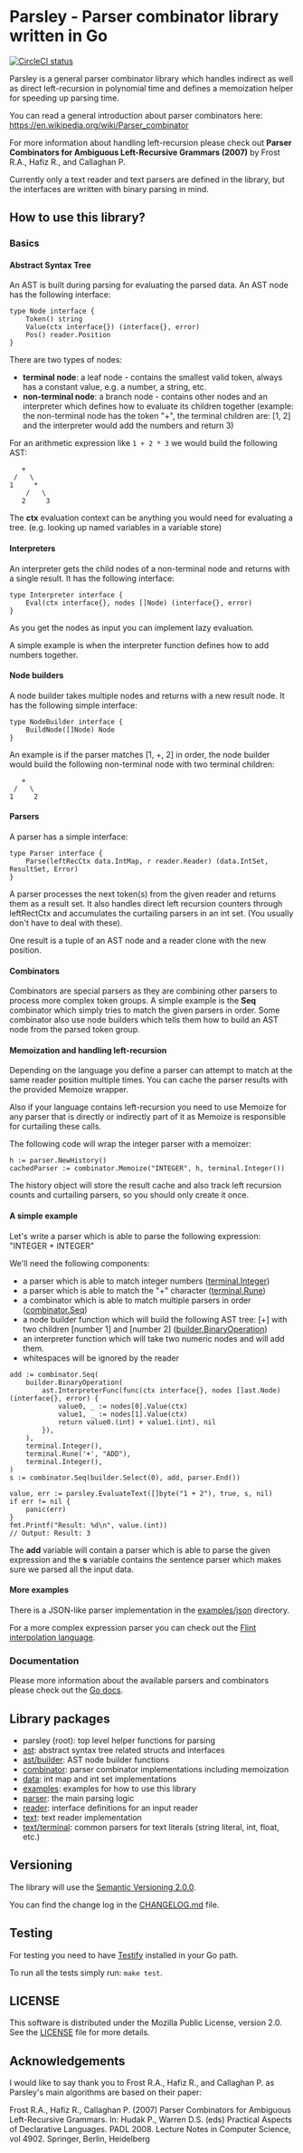 # Parsley - Parser combinator library written in Go

[![CircleCI status](https://circleci.com/gh/opsidian/parsley.svg?style=shield&circle-token=c42cce0e1ae1496645d1d6dc640d86a9e6de808d)](https://circleci.com/gh/opsidian/parsley)

Parsley is a general parser combinator library which handles indirect as well as direct left-recursion in polynomial time and defines a memoization helper for speeding up parsing time.

You can read a general introduction about parser combinators here: https://en.wikipedia.org/wiki/Parser_combinator

For more information about handling left-recursion please check out **Parser Combinators for Ambiguous Left-Recursive Grammars (2007)** by Frost R.A., Hafiz R., and Callaghan P.

Currently only a text reader and text parsers are defined in the library, but the interfaces are written with  binary parsing in mind.

## How to use this library?

### Basics

#### Abstract Syntax Tree

An AST is built during parsing for evaluating the parsed data. An AST node has the following interface:

```
type Node interface {
	Token() string
	Value(ctx interface{}) (interface{}, error)
	Pos() reader.Position
}
```

There are two types of nodes:
 - **terminal node**: a leaf node - contains the smallest valid token, always has a constant value, e.g. a number, a string, etc.
 - **non-terminal node**: a branch node - contains other nodes and an interpreter which defines how to evaluate its children together (example: the non-terminal node has the token "+", the terminal children are: [1, 2] and the interpreter would add the numbers and return 3)

For an arithmetic expression like ```1 + 2 * 3``` we would build the following AST:

```
   +
 /   \
1     *
    /   \
   2     3
```

The **ctx** evaluation context can be anything you would need for evaluating a tree. (e.g. looking up named variables in a variable store)

#### Interpreters

An interpreter gets the child nodes of a non-terminal node and returns with a single result. It has the following interface:

```
type Interpreter interface {
	Eval(ctx interface{}, nodes []Node) (interface{}, error)
}
```

As you get the nodes as input you can implement lazy evaluation.

A simple example is when the interpreter function defines how to add numbers together.

#### Node builders

A node builder takes multiple nodes and returns with a new result node. It has the following simple interface:

```
type NodeBuilder interface {
	BuildNode([]Node) Node
}
```

An example is if the parser matches [1, +, 2] in order, the node builder would build the following non-terminal node with two terminal children:

```
   +
 /   \
1     2
```

#### Parsers

A parser has a simple interface:

```
type Parser interface {
	Parse(leftRecCtx data.IntMap, r reader.Reader) (data.IntSet, ResultSet, Error)
}
```

A parser processes the next token(s) from the given reader and returns them as a result set. It also handles direct left recursion counters through leftRectCtx and accumulates the curtailing parsers in an int set. (You usually don't have to deal with these).

One result is a tuple of an AST node and a reader clone with the new position.

#### Combinators

Combinators are special parsers as they are combining other parsers to process more complex token groups. A simple example is the **Seq** combinator which simply tries to match the given parsers in order. Some combinator also use node builders which tells them how to build an AST node from the parsed token group.

#### Memoization and handling left-recursion

Depending on the language you define a parser can attempt to match at the same reader position multiple times. You can cache the parser results with the provided Memoize wrapper.

Also if your language contains left-recursion you need to use Memoize for any parser that is directly or indirectly part of it as Memoize is responsible for curtailing these calls.

The following code will wrap the integer parser with a memoizer:

```
h := parser.NewHistory()
cachedParser := combinator.Memoize("INTEGER", h, terminal.Integer())
```

The history object will store the result cache and also track left recursion counts and curtailing parsers, so you should only create it once.

#### A simple example

Let's write a parser which is able to parse the following expression: "INTEGER + INTEGER"

We'll need the following components:
 - a parser which is able to match integer numbers ([terminal.Integer](text/terminal/integer.go))
 - a parser which is able to match the "+" character ([terminal.Rune](text/terminal/rune.go))
 - a combinator which is able to match multiple parsers in order ([combinator.Seq](combinator/seq.go))
 - a node builder function which will build the following AST tree: [+] with two children [number 1] and [number 2] ([builder.BinaryOperation](ast/builder/builder.go))
 - an interpreter function which will take two numeric nodes and will add them.
 - whitespaces will be ignored by the reader

```
add := combinator.Seq(
	builder.BinaryOperation(
		ast.InterpreterFunc(func(ctx interface{}, nodes []ast.Node) (interface{}, error) {
			value0, _ := nodes[0].Value(ctx)
			value1, _ := nodes[1].Value(ctx)
			return value0.(int) + value1.(int), nil
		}),
	),
	terminal.Integer(),
	terminal.Rune('+', "ADD"),
	terminal.Integer(),
)
s := combinator.Seq(builder.Select(0), add, parser.End())

value, err := parsley.EvaluateText([]byte("1 + 2"), true, s, nil)
if err != nil {
	panic(err)
}
fmt.Printf("Result: %d\n", value.(int))
// Output: Result: 3
```

The **add** variable will contain a parser which is able to parse the given expression and the **s** variable contains the sentence parser which makes sure we parsed all the input data.

#### More examples

There is a JSON-like parser implementation in the [examples/json](examples/json) directory.

For a more complex expression parser you can check out the [Flint interpolation language](https://github.com/opsidian/flint).

### Documentation

Please more information about the available parsers and combinators please check out the [Go docs](https://godoc.org/github.com/opsidian/parsley).

## Library packages

 - parsley (root): top level helper functions for parsing
 - [ast](ast): abstract syntax tree related structs and interfaces
 - [ast/builder](ast/builder): AST node builder functions
 - [combinator](combinator): parser combinator implementations including memoization
 - [data](data): int map and int set implementations
 - [examples](examples): examples for how to use this library
 - [parser](parser): the main parsing logic
 - [reader](reader): interface definitions for an input reader
 - [text](text): text reader implementation
 - [text/terminal](text/terminal): common parsers for text literals (string literal, int, float, etc.)

## Versioning

The library will use the [Semantic Versioning 2.0.0](http://semver.org/spec/v2.0.0.html).

You can find the change log in the [CHANGELOG.md](CHANGELOG.md) file.

## Testing

For testing you need to have [Testify](https://github.com/stretchr/testify) installed in your Go path.

To run all the tests simply run: ```make test```.

## LICENSE

This software is distributed under the Mozilla Public License, version 2.0. See the [LICENSE](LICENSE) file for more details.

## Acknowledgements

I would like to say thank you to Frost R.A., Hafiz R., and Callaghan P. as Parsley's main algorithms are based on their paper:

Frost R.A., Hafiz R., Callaghan P. (2007) Parser Combinators for Ambiguous Left-Recursive Grammars. In: Hudak P., Warren D.S. (eds) Practical Aspects of Declarative Languages. PADL 2008. Lecture Notes in Computer Science, vol 4902. Springer, Berlin, Heidelberg
